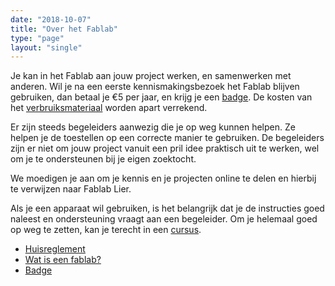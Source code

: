 ```yaml
---
date: "2018-10-07"
title: "Over het Fablab"
type: "page"
layout: "single"
---
```


Je kan in het Fablab aan jouw project werken, en samenwerken met anderen. Wil je na een eerste kennismakingsbezoek het Fablab blijven gebruiken, dan betaal je €5 per jaar, en krijg je een [badge](badge). De kosten van het [verbruiksmateriaal](materialen) worden apart verrekend.

Er zijn steeds begeleiders aanwezig die je op weg kunnen helpen. Ze helpen je de toestellen op een correcte manier te gebruiken. De begeleiders zijn er niet om jouw project vanuit een pril idee praktisch uit te werken, wel om je te ondersteunen bij je eigen zoektocht.

We moedigen je aan om je kennis en je projecten online te delen en hierbij te verwijzen naar Fablab Lier.

Als je een apparaat wil gebruiken, is het belangrijk dat je de instructies goed naleest en ondersteuning vraagt aan een begeleider. Om je helemaal goed op weg te zetten, kan je terecht in een [cursus](/cursussen/).

* [Huisreglement](huisreglement)
* [Wat is een fablab?](wat)
* [Badge](badge)
